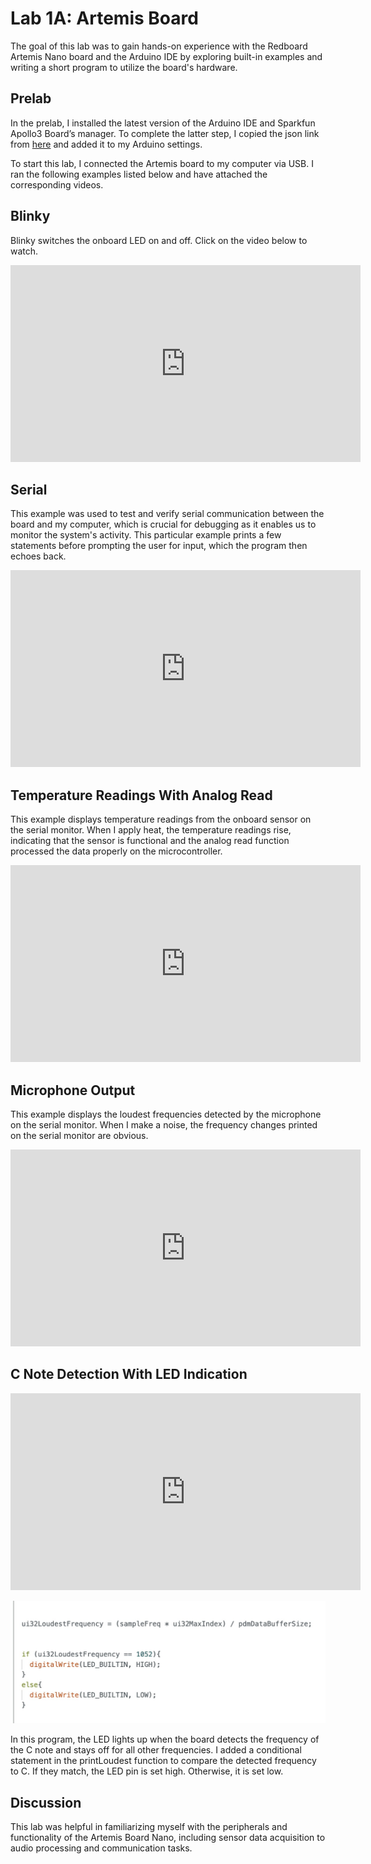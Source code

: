 # Lab 1A: Artemis Board
The goal of this lab was to gain hands-on experience with the Redboard Artemis Nano board and the Arduino IDE by exploring built-in examples and writing a short program to utilize the board's hardware.


## Prelab

In the prelab, I installed the latest version of the Arduino IDE and Sparkfun Apollo3 Board’s manager. To complete the latter step, I copied the json link from [here](https://learn.sparkfun.com/tutorials/artemis-development-with-the-arduino-ide/setting-up-the-arduino-ide) and added it to my Arduino settings.

To start this lab, I connected the Artemis board to my computer via USB. I ran the following examples listed below and have attached the corresponding videos.

## Blinky

Blinky switches the onboard LED on and off. Click on the video below to watch.

<iframe width="560" height="315" src="https://www.youtube.com/embed/RchQiCqFExs" frameborder="0" allow="accelerometer; autoplay; encrypted-media; gyroscope; picture-in-picture" allowfullscreen></iframe>


## Serial

This example was used to test and verify serial communication  between the board and my computer, which is crucial for debugging as it enables us to monitor the system's activity. This particular example prints a few statements before prompting the user for input, which the program then echoes back.

<iframe width="560" height="315" src="https://youtu.be/embed/tWMFqiiCRKs" frameborder="0" allow="accelerometer; autoplay; encrypted-media; gyroscope; picture-in-picture" allowfullscreen></iframe>


## Temperature Readings With Analog Read

This example displays temperature readings from the onboard sensor on the serial monitor. When I apply heat, the temperature readings rise, indicating that the sensor is functional and the analog read function processed the data properly on the microcontroller.

<iframe width="560" height="315" src="https://youtu.be/embed/GKDLq3xk5Nc" frameborder="0" allow="accelerometer; autoplay; encrypted-media; gyroscope; picture-in-picture" allowfullscreen></iframe>


## Microphone Output

This example displays the loudest frequencies detected by the microphone on the serial monitor. When I make a noise, the frequency changes printed on the serial monitor are obvious.

<iframe width="560" height="315" src="https://youtu.be/embed/cozdqSBalRU" frameborder="0" allow="accelerometer; autoplay; encrypted-media; gyroscope; picture-in-picture" allowfullscreen></iframe>


## C Note Detection With LED Indication

<iframe width="560" height="315" src="https://youtu.be/embed/ijKaOKxzsBE" frameborder="0" allow="accelerometer; autoplay; encrypted-media; gyroscope; picture-in-picture" allowfullscreen></iframe>

![](images/Lab1/C_detect.jpeg)

In this program, the LED lights up when the board detects the frequency of the C note and stays off for all other frequencies. I added a conditional statement in the printLoudest function to compare the detected frequency to C. If they match, the LED pin is set high. Otherwise, it is set low.

## Discussion

This lab was helpful in familiarizing myself with the peripherals and functionality of the Artemis Board Nano, including sensor data acquisition to audio processing and communication tasks.
